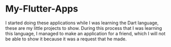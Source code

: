 # My-Flutter-Apps
I started doing these applications while I was learning the Dart language, these are my little projects to show. During this process that I was learning this language, I managed to make an application for a friend, which I will not be able to show it because it was a request that he made.
